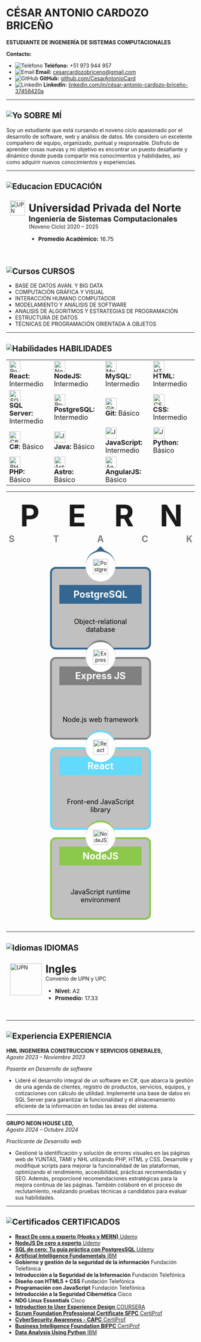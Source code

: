 # CÉSAR ANTONIO CARDOZO BRICEÑO

**ESTUDIANTE DE INGENIERÍA DE SISTEMAS COMPUTACIONALES**

**Contacto:**

- ![Teléfono](https://img.icons8.com/ios-filled/20/000000/phone.png) **Teléfono:** +51 973 944 957
- ![Email](https://img.icons8.com/ios-filled/20/000000/email.png) **Email:** [cesarcardozobriceno@gmail.com](mailto:cesarcardozobriceno@gmail.com)
- ![GitHub](https://img.icons8.com/ios-filled/20/000000/github.png) **GitHub:** [github.com/CesarAntonioCard](https://github.com/CesarAntonioCard)
- ![LinkedIn](https://img.icons8.com/ios-filled/20/000000/linkedin.png) **LinkedIn:** [linkedin.com/in/césar-antonio-cardozo-briceño-37458420a](https://www.linkedin.com/in/césar-antonio-cardozo-briceño-37458420a)

---

## ![Yo](https://img.icons8.com/?size=20&id=104410&format=png&color=000000) SOBRE MÍ

Soy un estudiante que está cursando el noveno ciclo apasionado por el desarrollo de software, web y análisis de datos. Me considero un excelente compañero de equipo, organizado, puntual y responsable. Disfruto de aprender cosas nuevas y mi objetivo es encontrar un puesto desafiante y dinámico donde pueda compartir mis conocimientos y habilidades, así como adquirir nuevos conocimientos y experiencias.

---

## ![Educacion](https://img.icons8.com/?size=20&id=73815&format=png&color=000000) EDUCACIÓN

<div style="display: flex; flex-direction: column; align-items: flex-start; padding: 10px; max-width: 600px;">
    <div style="display: flex; align-items: center; margin-bottom: 10px;">
        <img src="https://encrypted-tbn0.gstatic.com/images?q=tbn:ANd9GcSkXVyN-bCrvNCuW2q8Z88-kpCvBnaul5AGpQ&s" alt="UPN" style="width: 40px; height: auto; margin-right: 10px; margin-top: -90px;">
        <div>
            <h1 style="margin: 0;">Universidad Privada del Norte</h1>
            <p style="margin: 0; font-size: 20px"><strong>Ingeniería de Sistemas Computacionales</strong></p>
            <p style="margin: 0;">(Noveno Ciclo) 2020 – 2025</p>
            <ul style="margin-right: 10px; font-size: 15px">
                <li><strong>Promedio Académico:</strong> 16.75</li>
            </ul>
        </div>
    </div>
</div>

## ![Cursos](https://img.icons8.com/?size=20&id=41414&format=png&color=000000) CURSOS

- BASE DE DATOS AVAN. Y BIG DATA
- COMPUTACIÓN GRÁFICA Y VISUAL
- INTERACCIÓN HUMANO COMPUTADOR
- MODELAMIENTO Y ANÁLISIS DE SOFTWARE
- ANALISIS DE ALGORITMOS Y ESTRATEGIAS DE PROGRAMACIÓN
- ESTRUCTURA DE DATOS
- TÉCNICAS DE PROGRAMACIÓN ORIENTADA A OBJETOS

---

## ![Habilidades](https://img.icons8.com/?size=20&id=100034&format=png&color=000000) HABILIDADES

<table>
<tr>
  <td style="padding-right: 20px;">
    <img src="https://img.icons8.com/ios-filled/30/61CAE8/react-native.png" alt="React" style="width: 30px; height: auto;">
    <p style="font-size: 18px; margin: 0;"><strong>React:</strong> Intermedio</p>
  </td>
  <td style="padding-right: 20px;">
    <img src="https://img.icons8.com/?size=30&id=hsPbhkOH4FMe&format=png&color=000000" alt="NodeJS" style="width: 30px; height: auto;">
    <p style="font-size: 18px; margin: 0;"><strong>NodeJS:</strong> Intermedio</p>
  </td>
  <td style="padding-right: 20px;">
    <img src="https://img.icons8.com/?size=30&id=UFXRpPFebwa2&format=png&color=000000" alt="MySql" style="width: 30px; height: auto;">
    <p style="font-size: 18px; margin: 0;"><strong>MySQL:</strong> Intermedio</p>
  </td>
  <td style="padding-right: 20px;">
    <img src="https://img.icons8.com/?size=30&id=20909&format=png&color=000000" alt="HTML" style="width: 30px; height: auto;">
    <p style="font-size: 18px; margin: 0;"><strong>HTML:</strong> Intermedio</p>
  </td>
</tr>
<tr>
  <td style="padding-right: 20px;">
    <img src="https://img.icons8.com/?size=30&id=laYYF3dV0Iew&format=png&color=000000" alt="SQL Server" style="width: 30px; height: auto;">
    <p style="font-size: 18px; margin: 0;"><strong>SQL Server:</strong> Intermedio</p>
  </td>
  <td style="padding-right: 20px;">
    <img src="https://img.icons8.com/?size=30&id=38561&format=png&color=000000" alt="PostgreSQL" style="width: 30px; height: auto;">
    <p style="font-size: 18px; margin: 0;"><strong>PostgreSQL:</strong> Intermedio</p>
  </td>
  <td style="padding-right: 20px;">
    <img src="https://img.icons8.com/?size=30&id=20906&format=png&color=000000" alt="Git" style="width: 30px; height: auto;">
    <p style="font-size: 18px; margin: 0;"><strong>Git:</strong> Básico</p>
  </td>
  <td style="padding-right: 20px;">
    <img src="https://img.icons8.com/?size=30&id=21278&format=png&color=000000" alt="CSS" style="width: 30px; height: auto;">
    <p style="font-size: 18px; margin: 0;"><strong>CSS:</strong> Intermedio</p>
  </td>
</tr>
<tr>
  <td style="padding-right: 20px;">
    <img src="https://img.icons8.com/?size=30&id=55205&format=png&color=860899" alt="C#" style="width: 30px; height: auto;">
    <p style="font-size: 18px; margin: 0;"><strong>C#:</strong> Básico</p>
  </td>
  <td style="padding-right: 20px;">
    <img src="https://img.icons8.com/?size=30&id=13679&format=png&color=000000" alt="Java" style="width: 30px; height: auto;">
    <p style="font-size: 18px; margin: 0;"><strong>Java:</strong> Básico</p>
  </td>
  <td style="padding-right: 20px;">
    <img src="https://img.icons8.com/?size=30&id=108784&format=png&color=000000" alt="JavaScript" style="width: 30px; height: auto;">
    <p style="font-size: 18px; margin: 0;"><strong>JavaScript:</strong> Intermedio</p>
  </td>
  <td style="padding-right: 20px;">
    <img src="https://img.icons8.com/?size=30&id=13441&format=png&color=000000" alt="JavaScript" style="width: 30px; height: auto;">
    <p style="font-size: 18px; margin: 0;"><strong>Python:</strong> Básico</p>
  </td>
</tr>
<tr>
  <td style="padding-right: 20px;">
    <img src="https://img.icons8.com/?size=30&id=ylXrZF2zxsFE&format=png&color=000000" alt="PHP" style="width: 30px; height: auto;">
    <p style="font-size: 18px; margin: 0;"><strong>PHP:</strong> Básico</p>
  </td>
  <td style="padding-right: 20px;">
    <img src="https://img.icons8.com/?size=30&id=lckHFUP7nJhG&format=png&color=000000" alt="Astro" style="width: 30px; height: auto;">
    <p style="font-size: 18px; margin: 0;"><strong>Astro:</strong> Básico</p>
  </td>
  <td style="padding-right: 20px;">
    <img src="https://img.icons8.com/?size=30&id=71257&format=png&color=000000" alt="AngularJS" style="width: 30px; height: auto;">
    <p style="font-size: 18px; margin: 0;"><strong>AngularJS:</strong> Básico</p>
  </td>
</tr>
</table>

---

<div style="text-align: center; margin-bottom: 60px;">
  <div style="display: grid; grid-template-columns: repeat(4, 1fr); justify-content: center; font-size: 5rem; font-weight: bold;">
    <div>P</div>
    <div>E</div>
    <div>R</div>
    <div>N</div>
  </div>
  <div style="display: grid; grid-template-columns: repeat(5, 1fr); justify-content: center; font-size: 1.5rem; color: gray; font-weight: bold; gap: 90px;">
    <div>S</div>
    <div>T</div>
    <div>A</div>
    <div>C</div>
    <div>K</div>
  </div>
</div>

<div style="display: flex; align-items: center; justify-content: space-around; gap: 20px; flex-wrap: wrap;">
  
<div style="text-align: center; border: 5px solid #336791; border-radius: 15px; padding: 20px; position: relative; background-color: #C0C0C0; width: 220px; height: 170px; display: flex; flex-direction: column; align-items: center; justify-content: space-between;">
  <div style="position: absolute; top: -60px; left: 50%; transform: translateX(-50%); width: 0; height: 0; border-left: 20px solid transparent; border-right: 20px solid transparent; border-bottom: 20px solid #336791; z-index: -1;"></div>
  <div style="position: absolute; top: -50px; left: 50%; transform: translateX(-50%); width: 60px; height: 60px; border-radius: 50%; background-color: #fff; padding: 10px; border-top: 4px solid #336791; z-index: 1; display: flex; align-items: center; justify-content: center;">
    <img src="https://img.icons8.com/?size=40&id=38561&format=png&color=000000" alt="PostgreSQL" style="width: 40px; height: auto;">
  </div>
  <div>
  </div>
  <p style="background-color: #336791; color: white; margin: 0; padding: 10px; width: 100%; box-sizing: border-box; font-size: 25px; font-weight: bold; text-align: center;">PostgreSQL</p>
  <p style="color: black; width: 100%; box-sizing: border-box; font-size: 18px; margin-top: 15px; text-align: center;">Object-relational database</p>
</div>

<div style="text-align: center; border: 5px solid #808080; border-radius: 15px; padding: 20px; position: relative; background-color: #C0C0C0;  width: 220px; height: 170px; display: flex; flex-direction: column; align-items: center; justify-content: space-between;">
  <div style="position: absolute; top: -60px; left: 50%; transform: translateX(-50%); width: 0; height: 0; border-left: 20px solid transparent; border-right: 20px solid transparent; border-bottom: 20px solid #808080; z-index: -1;"></div>
  <div style="position: absolute; top: -50px; left: 50%; transform: translateX(-50%); width: 60px; height: 60px; border-radius: 50%; background-color: #fff; padding: 10px; border-top: 5px solid #808080; z-index: 1; display: flex; align-items: center; justify-content: center;">
    <img src="https://img.icons8.com/?size=40&id=kg46nzoJrmTR&format=png&color=A9D122" alt="Express JS" style="width: 40px; height: auto;">
  </div>
  <p style="background-color: #808080; color: white; margin: 0; padding: 10px; width: 100%; box-sizing: border-box; font-size: 25px; font-weight: bold;">Express JS</p>
  <p style="color: black; width: 100%; box-sizing: border-box; font-size: 18px; margin-top: 15px">Node.js web framework</p>
</div>

<div style="text-align: center; border: 5px solid #61DAFB; border-radius: 15px; padding: 20px; position: relative; background-color: #C0C0C0;  width: 220px; height: 170px; display: flex; flex-direction: column; align-items: center; justify-content: space-between;">
  <div style="position: absolute; top: -60px; left: 50%; transform: translateX(-50%); width: 0; height: 0; border-left: 20px solid transparent; border-right: 20px solid transparent; border-bottom: 20px solid #61DAFB; z-index: -1;"></div>
  <div style="position: absolute; top: -50px; left: 50%; transform: translateX(-50%); width: 60px; height: 60px; border-radius: 50%; background-color: #fff; padding: 10px; border-top: 5px solid #61DAFB; z-index: 1; display: flex; align-items: center; justify-content: center;">
    <img src="https://img.icons8.com/ios-filled/40/61CAE8/react-native.png" alt="React" style="width: 40px; height: auto;">
  </div>
  <p style="background-color: #61DAFB; color: white; margin: 0; padding: 10px; width: 100%; box-sizing: border-box; font-size: 25px; font-weight: bold;">React</p>
  <p style="color: black; width: 100%; box-sizing: border-box; font-size: 18px; margin-top: 15px">Front-end JavaScript library</p>
</div>

<div style="text-align: center; border: 5px solid #8CC84B; border-radius: 15px; padding: 20px; position: relative; background-color: #C0C0C0;  width: 220px; height: 170px; display: flex; flex-direction: column; align-items: center; justify-content: space-between;">
  <div style="position: absolute; top: -60px; left: 50%; transform: translateX(-50%); width: 0; height: 0; border-left: 20px solid transparent; border-right: 20px solid transparent; border-bottom: 20px solid #8CC84B; z-index: -1;"></div>
  <div style="position: absolute; top: -50px; left: 50%; transform: translateX(-50%); width: 60px; height: 60px; border-radius: 50%; background-color: #fff; padding: 10px; border-top: 5px solid #8CC84B; z-index: 1; display: flex; align-items: center; justify-content: center;">
    <img src="https://img.icons8.com/?size=40&id=hsPbhkOH4FMe&format=png&color=000000" alt="NodeJS" style="width: 40px; height: auto;">
  </div>
  <p style="background-color: #8CC84B; color: white; margin: 0; padding: 10px; width: 100%; box-sizing: border-box; font-size: 25px; font-weight: bold;">NodeJS</p>
  <p style="color: black; width: 100%; box-sizing: border-box; font-size: 18px; margin-top: 15px">JavaScript runtime environment</p>
</div>

</div>

<br>

---

## ![Idiomas](https://img.icons8.com/?size=20&id=iUIEsozLMUH9&format=png&color=000000) IDIOMAS

<div style="display: flex; flex-direction: column; align-items: flex-start; padding: 10px; max-width: 600px;">
    <div style="display: flex; align-items: center; margin-bottom: 10px;">
        <img src="https://encrypted-tbn0.gstatic.com/images?q=tbn:ANd9GcQMYFnoY6onxjsZcpgL9FQJFwexwE3_rX2TeA&s" alt="UPN" style="width: 85px; height: auto; margin-right: 10px; margin-top: -30px;">
        <div>
            <h1 style="margin: 0;">Ingles</h1>
            <p style="margin: 0;">Convenio de UPN y UPC</p>
            <ul style="margin-right: 10px; font-size: 15px">
                <li><strong>Nivel:</strong> A2</li>
                <li><strong>Promedio:</strong> 17.33</li>
            </ul>
        </div>
    </div>
</div>

---

## ![Experiencia](https://img.icons8.com/?size=20&id=123838&format=png&color=000000) EXPERIENCIA

**HML INGENIERIA CONSTRUCCION Y SERVICIOS GENERALES,**  
_Agosto 2023 – Noviembre 2023_

_Pasante en Desarrollo de software_

- Lideré el desarrollo integral de un software en C#, que abarca la gestión de una agenda de clientes, registro de productos, servicios, equipos, y cotizaciones con cálculo de utilidad. Implementé una base de datos en SQL Server para garantizar la funcionalidad y el almacenamiento eficiente de la información en todas las áreas del sistema.

---

**GRUPO NEON HOUSE LED,**  
_Agosto 2024 – Octubre 2024_

_Practicante de Desarrollo web_

- Gestioné la identificación y solución de errores visuales en las páginas web de YUNTAS, TAMI y NHL utilizando PHP, HTML y CSS. Desarrollé y modifiqué scripts para mejorar la funcionalidad de las plataformas, optimizando el rendimiento, accesibilidad, prácticas recomendadas y SEO. Además, proporcioné recomendaciones estratégicas para la mejora continua de las páginas. También colaboré en el proceso de reclutamiento, realizando pruebas técnicas a candidatos para evaluar sus habilidades.

---

## ![Certificados](https://img.icons8.com/?size=20&id=11169&format=png&color=000000) CERTIFICADOS

- [**React De cero a experto (Hooks y MERN)** Udemy](https://www.udemy.com/certificate/UC-680b84f2-c3e2-40bc-ba6c-3e822ec501aa/)
- [**NodeJS De cero a experto** Udemy](https://www.udemy.com/certificate/UC-3bacc1dd-c199-4d43-9832-e2f518b5a06c/)
- [**SQL de cero: Tu guía práctica con PostgresSQL** Udemy](https://www.udemy.com/certificate/UC-046c0414-0cb8-4bc4-8b04-051b95507de8/)
- [**Artificial Intelligence Fundamentals** IBM](https://www.credly.com/badges/4958df25-3557-467e-87b5-8279b5523aae/print)
- **Gobierno y gestión de la seguridad de la información** Fundación Telefónica
- **Introducción a la Seguridad de la Información** Fundación Telefónica
- **Diseño con HTML5 + CSS** Fundación Telefónica
- **Programación con JavaScript** Fundación Telefónica
- **Introducción a la Seguridad Cibernética** Cisco
- **NDG Linux Essentials** Cisco
- [**Introduction to User Experience Design** COURSERA](https://www.coursera.org/account/accomplishments/verify/ETKM9VSH3GWA)
- [**Scrum Foundation Professional Certificate SFPC** CertiProf](https://www.credly.com/badges/83c48813-9e7d-42eb-986f-c3c28eb378e1/public_url)
- [**CyberSecurity Awareness - CAPC** CertiProf](https://www.credly.com/badges/83fd9f18-367e-40e7-8ee6-1c913ca0595c/linked_in_profile)
- [**Business Intelligence Foundation BIFPC** CertiProf](https://www.credly.com/badges/81045be3-1261-4ea8-8950-5b242bc15a3b/public_url)
- [**Data Analysis Using Python** IBM](https://www.credly.com/badges/9cb612cf-5785-4272-9bd0-9e2e436561fc/linked_in_profile)
